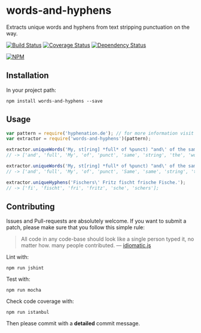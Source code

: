 # words-and-hyphens

Extracts unique words and hyphens from text stripping punctuation on the way.

[![Build Status](https://api.travis-ci.org/borisdiakur/words-and-hyphens.png?branch=master)](https://travis-ci.org/borisdiakur/words-and-hyphens)
[![Coverage Status](https://img.shields.io/coveralls/borisdiakur/words-and-hyphens.svg)](https://coveralls.io/r/borisdiakur/words-and-hyphens)
[![Dependency Status](https://gemnasium.com/borisdiakur/words-and-hyphens.svg)](https://gemnasium.com/borisdiakur/words-and-hyphens)

[![NPM](https://nodei.co/npm/words-and-hyphens.png?downloads=true)](https://nodei.co/npm/words-and-hyphens/)

## Installation

In your project path:

```shell
npm install words-and-hyphens --save
```

## Usage

```javascript
var pattern = require('hyphenation.de'); // for more information visit https://github.com/bramstein/hypher
var extractor = require('words-and-hyphens')(pattern);

extractor.uniqueWords('My, st[ring] *full* of %punct) "and\' of the same Same same words.');
// -> ['and', 'full', 'My', 'of', 'punct', 'same', 'string', 'the', 'words']

extractor.uniqueWords('My, st[ring] *full* of %punct) "and\' of the same Same same words.', true);
// -> ['and', 'full', 'My', 'of', 'punct', 'Same', 'same', 'string', 'the', 'words']

extractor.uniqueHyphens('Fischers\' Fritz fischt frische Fische.');
// -> ['fi', 'fischt', 'fri', 'fritz', 'sche', 'schers'];
```

## Contributing

Issues and Pull-requests are absolutely welcome. If you want to submit a patch, please make sure that you follow this simple rule:

> All code in any code-base should look like a single person typed it, no matter how.
many people contributed. — [idiomatic.js](https://github.com/rwldrn/idiomatic.js/)

Lint with:
```shell
npm run jshint
```

Test with:
```shell
npm run mocha
```

Check code coverage with:

```shell
npm run istanbul
```

Then please commit with a __detailed__ commit message.
